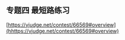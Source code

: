 ## 专题四 最短路练习
[https://vjudge.net/contest/66569#overview](hhttps://vjudge.net/contest/66569#overview)